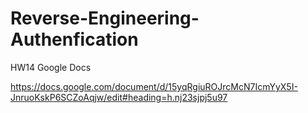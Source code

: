 # Reverse-Engineering-Authenfication
HW14 Google Docs


https://docs.google.com/document/d/15yqRgiuROJrcMcN7IcmYyX5I-JnruoKskP6SCZoAqjw/edit#heading=h.nj23sjpj5u97
